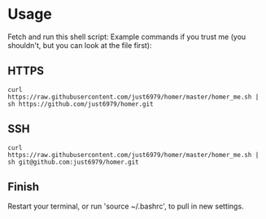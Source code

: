 # Usage

Fetch and run this shell script:
Example commands if you trust me (you shouldn't, but you can look at the file first):

## HTTPS

`curl https://raw.githubusercontent.com/just6979/homer/master/homer_me.sh | sh https://github.com/just6979/homer.git`

## SSH

`curl https://raw.githubusercontent.com/just6979/homer/master/homer_me.sh | sh git@github.com:just6979/homer.git`

## Finish

Restart your terminal, or run 'source ~/.bashrc', to pull in new settings.
